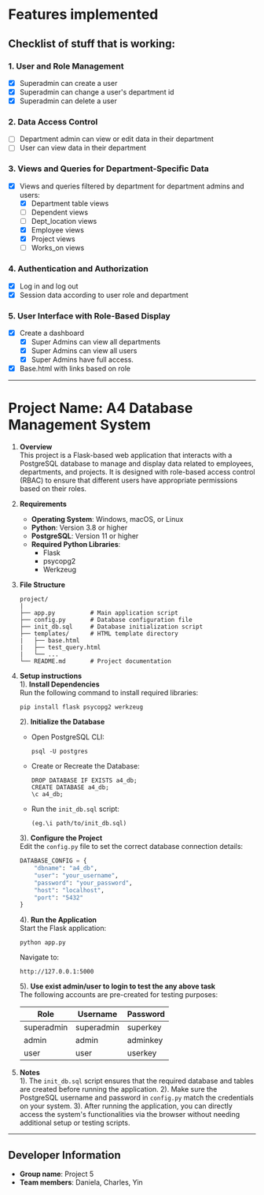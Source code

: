 # **Features implemented**

## **Checklist of stuff that is working:**

### 1. User and Role Management
- [x] Superadmin can create a user
- [x] Superadmin can change a user's department id
- [x] Superadmin can delete a user

### 2. Data Access Control
- [ ] Department admin can view or edit data in their department
- [ ] User can view data in their department

### 3. Views and Queries for Department-Specific Data
- [x] Views and queries filtered by department for department admins and users:
  - [x] Department table views
  - [ ] Dependent views
  - [ ] Dept_location views
  - [x] Employee views
  - [X] Project views
  - [ ] Works_on views

### 4. Authentication and Authorization
- [x] Log in and log out
- [x] Session data according to user role and department

### 5. User Interface with Role-Based Display
- [x] Create a dashboard
    - [x] Super Admins can view all departments
    - [x] Super Admins can view all users
    - [x] Super Admins have full access.   
- [x] Base.html with links based on role

---

# Project Name: A4 Database Management System  
1. **Overview**  
   This project is a Flask-based web application that interacts with a PostgreSQL
   database to manage and display data related to employees, departments, and
   projects. It is designed with role-based access control (RBAC) to ensure that
   different users have appropriate permissions based on their roles.

2. **Requirements**
   - **Operating System**: Windows, macOS, or Linux
   - **Python**: Version 3.8 or higher
   - **PostgreSQL**: Version 11 or higher
   - **Required Python Libraries**:
     - Flask
     - psycopg2
     - Werkzeug

3. **File Structure**
    ```plaintext
    project/
    |
    ├── app.py          # Main application script
    ├── config.py       # Database configuration file
    ├── init_db.sql     # Database initialization script
    ├── templates/      # HTML template directory
    |   ├── base.html
    |   ├── test_query.html
    |   └── ...
    └── README.md       # Project documentation
    ```

4. **Setup instructions**  
   1). **Install Dependencies**  
    Run the following command to install required libraries:
      ```plaintext
      pip install flask psycopg2 werkzeug
      ```

   2). **Initialize the Database**  
      - Open PostgreSQL CLI:
        ```plaintext
        psql -U postgres
        ```
      - Create or Recreate the Database:
        ```plaintext
        DROP DATABASE IF EXISTS a4_db;
        CREATE DATABASE a4_db;
        \c a4_db;
        ```
      - Run the `init_db.sql` script:
        ```plaintext
        (eg.\i path/to/init_db.sql)
        ```

   3). **Configure the Project**  
      Edit the `config.py` file to set the correct database connection details:
      ```python
      DATABASE_CONFIG = {
          "dbname": "a4_db",
          "user": "your_username",
          "password": "your_password",
          "host": "localhost",
          "port": "5432"
      }
      ```

   4). **Run the Application**  
      Start the Flask application:
      ```plaintext
      python app.py
      ```
      Navigate to:
      ```plaintext
      http://127.0.0.1:5000
      ```
   5). **Use exist admin/user to login to test the any above task**  
    The following accounts are pre-created for testing purposes:  

    | Role        | Username      | Password           |
    |-------------|---------------|--------------------|
    | superadmin  | superadmin    | superkey           |
    | admin       | admin         | adminkey           |
    | user        | user          | userkey            |       
        
5. **Notes**  
   1). The `init_db.sql` script ensures that the required database and tables are created before running the application.
   2). Make sure the PostgreSQL username and password in `config.py` match the credentials on your system.
   3). After running the application, you can directly access the system's functionalities via the browser without needing additional setup or testing scripts.

---
## **Developer Information**
- **Group name**: Project 5  
- **Team members**: Daniela, Charles, Yin

